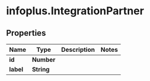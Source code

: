 # infoplus.IntegrationPartner

## Properties
Name | Type | Description | Notes
------------ | ------------- | ------------- | -------------
**id** | **Number** |  | 
**label** | **String** |  | 


